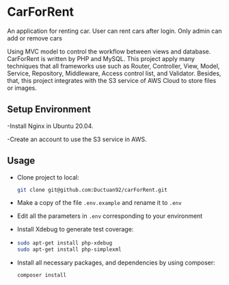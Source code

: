 # CarForRent
An application for renting car. User can rent cars after login. Only admin can add or remove cars 

Using MVC model to control the workflow between views and database. CarForRent is written by PHP and MySQL. This project apply many techniques that all frameworks use such as Router, Controller, View, Model, Service, Repository, Middleware, Access control list, and Validator. Besides, that, this project integrates with the S3 service of AWS Cloud to store files or images.

## Setup Environment
-Install Nginx in Ubuntu 20.04.

-Create an account to use the S3 service in AWS.
## Usage

- Clone project to local:

    ```bash
  git clone git@github.com:Ductuan92/carForRent.git
  ```
- Make a copy of the file `.env.example` and rename it to `.env`
- Edit all the parameters in `.env` corresponding to your environment
- Install Xdebug to generate test coverage:
- ```bash
  sudo apt-get install php-xdebug
  sudo apt-get install php-simplexml
    ```

- Install all necessary packages, and dependencies by using composer:

    ```bash
    composer install
    ```
